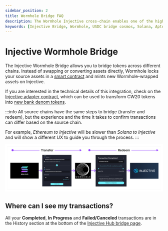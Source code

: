 ```yaml
---
sidebar_position: 2
title: Wormhole Bridge FAQ
description: The Wormhole Injective cross-chain enables one of the highest numbers of cross-chain connections in the entire industry, allowing them to enter the Cosmos IBC ecosystem using Injective.
keywords: [Injective Bridge, Wormhole, USDC bridge cosmos, Solana, Aptos, Algorand, Klaytn ]
---
```



# Injective Wormhole Bridge

The Injective Wormhole Bridge allows you to bridge tokens across different chains. Instead of swapping or converting assets directly, Wormhole locks your source assets in a [smart contract](https://hub.injective.network/proposal/184) and mints new Wormhole-wrapped assets on Injective.

If you are interested in the technical details of this integration, check on the [Injective adapter contract](https://github.com/InjectiveLabs/cw20-adapter), which can be used to transform CW20 tokens into [new bank denom tokens](https://docs.injective.network/develop/modules/Injective/tokenfactory/).

:::info
All source chains have the same steps to bridge (transfer and redeem), but the experience and the time it takes to confirm transactions can differ based on the source chain.

For example, *Ethereum to Injective* will be slower than *Solana to Injective* and will show a different UX to guide you through the process.
:::

![Injective wormhole high-level integration](../../../../static/img/WH_flow.png "Injective Wormhole integration")

## Where can I see my transactions?

All your **Completed**, **In Progress** and **Failed/Canceled** transactions are in the History section at the bottom of the [Injective Hub bridge page](https://hub.injective.network/bridge).
